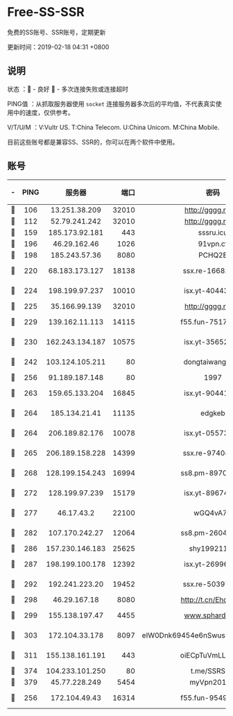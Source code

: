 # Free-SS-SSR

免费的SS账号、SSR账号，定期更新

更新时间：2019-02-18 04:31 +0800

## 说明

状态     ：🙂 - 良好 🙁 - 多次连接失败或连接超时

PING值   ：从抓取服务器使用 `socket` 连接服务器多次后的平均值，不代表真实使用中的速度，仅供参考。

V/T/U/M  ：V:Vultr US. T:China Telecom. U:China Unicom. M:China Mobile.

目前这些账号都是兼容SS、SSR的，你可以在两个软件中使用。

## 账号

|-|PING|服务器|端口|密码|加密方式|区域|V/T/U/M|
|:----:|:----:|:-----:|-----:|:----:|:----:|:----:|:----:|
|🙂|106|13.251.38.209|32010|http://gggg.rocks|chacha20|SG|10↑/10↑/10↑/10↑|
|🙂|112|52.79.241.242|32010|http://gggg.rocks|chacha20|KR|10↑/10↑/10↑/10↑|
|🙂|159|185.173.92.181|443|sssru.icu|rc4-md5|RU|10↑/10↑/10↑/10↑|
|🙂|196|46.29.162.46|1026|91vpn.cf|rc4-md5|RU|10↑/10↑/10↑/10↑|
|🙂|198|185.243.57.36|8080|PCHQ2E|rc4-md5|US|10↑/10↑/10↑/10↑|
|🙂|220|68.183.173.127|18138|ssx.re-16682458|aes-256-cfb|US|7↑/6↑/6↑/6↑|
|🙂|224|198.199.97.237|10010|isx.yt-40443198|aes-256-cfb|US|10↑/10↑/10↑/10↑|
|🙂|225|35.166.99.139|32010|http://gggg.rocks|chacha20|US|10↑/10↑/10↑/10↑|
|🙂|229|139.162.11.113|14115|f55.fun-75179094|aes-256-cfb|SG|10↑/10↑/9↑/10↑|
|🙂|230|162.243.134.187|10575|isx.yt-35652287|aes-256-cfb|US|10↑/10↑/10↑/10↑|
|🙂|242|103.124.105.211|80|dongtaiwang.com|aes-256-cfb|US|10↑/10↑/10↑/10↑|
|🙂|256|91.189.187.148|80|1997|chacha20|US|10↑/10↑/10↑/10↑|
|🙂|263|159.65.133.204|16845|isx.yt-90441327|aes-256-cfb|SG|10↑/10↑/10↑/10↑|
|🙂|264|185.134.21.41|11135|edgkeb|aes-256-cfb|GB|10↑/10↑/10↑/10↑|
|🙂|264|206.189.82.176|10078|isx.yt-05573873|aes-256-cfb|SG|10↑/10↑/10↑/10↑|
|🙂|265|206.189.158.228|14399|ssx.re-97404783|aes-256-cfb|SG|7↑/6↑/6↑/6↑|
|🙂|268|128.199.154.243|16994|ss8.pm-89707605|aes-256-cfb|SG|10↑/10↑/9↑/10↑|
|🙂|272|128.199.97.239|15179|isx.yt-89674544|aes-256-cfb|SG|10↑/10↑/10↑/10↑|
|🙂|277|46.17.43.2|22100|wGQ4vA7D|aes-256-gcm|RU|10↑/10↑/10↑/10↑|
|🙂|282|107.170.242.27|12064|ss8.pm-26048071|aes-256-cfb|US|10↑/10↑/9↑/10↑|
|🙂|286|157.230.146.183|25625|shy19921124|rc4-md5|US|10↑/10↑/10↑/10↑|
|🙂|287|198.199.100.178|12392|isx.yt-26996386|aes-256-cfb|US|10↑/10↑/10↑/10↑|
|🙂|292|192.241.223.20|19452|ssx.re-50397687|aes-256-cfb|US|7↑/6↑/6↑/6↑|
|🙂|298|46.29.167.18|8080|http://t.cn/EhdmTxe|rc4-md5|RU|10↑/10↑/10↑/10↑|
|🙂|299|155.138.197.47|4455|www.sphard.com|aes-256-cfb|US|9↑/10↑/9↑/10↑|
|🙂|303|172.104.33.178|8097|eIW0Dnk69454e6nSwuspv9DmS201tQ0D|aes-256-cfb|SG|10↑/10↑/10↑/10↑|
|🙂|311|155.138.161.191|443|oiECpTuVmLLxk4Ts|aes-256-cfb|US|10↑/10↑/10↑/10↑|
|🙂|374|104.233.101.250|80|t.me/SSRSUB|rc4-md5|CA|10↑/10↑/10↑/10↑|
|🙂|379|45.77.228.249|5454|myVpn2019[]|rc4-md5|GB|10↑/10↑/10↑/10↑|
|🙂|256|172.104.49.43|16314|f55.fun-95495483|aes-256-cfb|SG|7↑/6↑/6↑/6↑|
